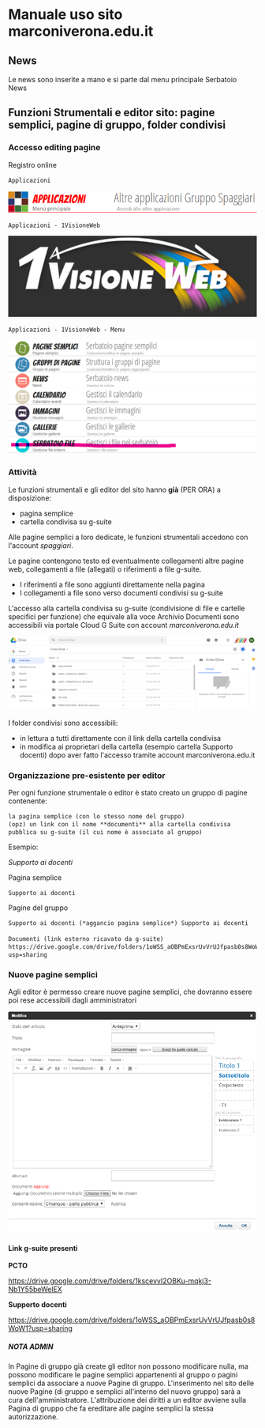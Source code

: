 # Manuale uso sito marconiverona.edu.it

## News

Le news sono inserite a mano e si parte dal menu principale Serbatoio News

## Funzioni Strumentali e editor sito: pagine semplici, pagine di gruppo, folder condivisi 

### Accesso editing pagine

Registro online

	Applicazioni

![testo alt](../images/applicazioni.png "Applicazioni ")

	Applicazioni - 1VisioneWeb

![testo alt](../images/1visioneweb.png "1a VisioneWeb")

	Applicazioni - 1VisioneWeb - Menu
	
![testo alt](../images/menu_editor.png "Menu Editor")

### Attività

Le funzioni strumentali e gli editor del sito hanno **già** (PER ORA) a disposizione:

*	pagina semplice
*	cartella condivisa su g-suite

Alle pagine semplici a loro dedicate, le funzioni strumentali accedono con l'account *spaggiari*. 

Le pagine contengono testo ed eventualmente collegamenti altre pagine web, collegamenti a file (allegati) o riferimenti a file g-suite.

*	I riferimenti a file sono aggiunti direttamente nella pagina 
*	I collegamenti a file sono verso documenti condivisi su g-suite
 
L'accesso alla cartella condivisa su g-suite (condivisione di file e cartelle specifici per funzione) che equivale alla voce Archivio Documenti sono accessibili via portale Cloud G Suite con account *marconiverona.edu.it*

![testo alt](../images/cartella_condivisa_gsuite.png "Cartella condivisa G Suite ")


I folder condivisi sono accessibili:

*	in lettura a tutti direttamente con il link della cartella condivisa 
*	in modifica ai proprietari della cartella (esempio cartella Supporto docenti) dopo aver fatto l'accesso tramite account marconiverona.edu.it

### Organizzazione pre-esistente per editor

Per ogni funzione strumentale o editor è stato creato un gruppo di pagine contenente:

	la pagina semplice (con lo stesso nome del gruppo)
	(opz) un link con il nome **documenti** alla cartella condivisa pubblica su g-suite (il cui nome è associato al gruppo)
	
Esempio:

*Supporto ai docenti*

Pagina semplice

	Supporto ai docenti
	
Pagine del gruppo

	Supporto ai docenti (*aggancio pagina semplice*) Supporto ai docenti 
		
	Documenti (link esterno ricavato da g-suite) https://drive.google.com/drive/folders/1oWSS_aOBPmExsrUvVrUJfpasb0s8WoW1?usp=sharing


### Nuove pagine semplici

Agli editor è permesso creare nuove pagine semplici, che dovranno essere poi rese accessibili dagli amministratori

![testo alt](../images/crea_pagina_semplice.png "Crea pagina semplice")

#### Link g-suite presenti
 
**PCTO**

https://drive.google.com/drive/folders/1kscevvI2OBKu-mqkj3-Nb1Y55beWelEX

**Supporto docenti**

https://drive.google.com/drive/folders/1oWSS_aOBPmExsrUvVrUJfpasb0s8WoW1?usp=sharing


##### NOTA ADMIN

In Pagine di gruppo già create gli editor non possono modificare nulla, ma possono modificare le pagine semplici appartenenti al gruppo o pagini semplici da associare a nuove Pagine di gruppo. 
L'inserimento nel sito delle nuove Pagine (di gruppo e semplici all'interno del nuovo gruppo) sarà a cura dell'amministratore.
L'attribuzione dei diritti a un editor avviene sulla Pagina di gruppo che fa ereditare alle pagine semplici la stessa autorizzazione.


